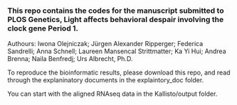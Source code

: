 ### This repo contains the codes for the manuscript submitted to PLOS Genetics, Light affects behavioral despair involving the clock gene Period 1.

Authours: Iwona Olejniczak; Jürgen Alexander Ripperger; Federica Sandrelli; Anna Schnell; Laureen Mansencal Strittmatter; Ka Yi Hui; Andrea Brenna; Naila Benfredj; Urs Albrecht, Ph.D.


To reproduce the bioinformatic results, please download this repo, and read through the explaninatory documents in the explaintory_doc folder.

You can start with the aligned RNAseq data in the Kallisto/output folder.
